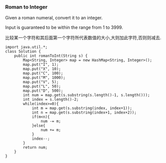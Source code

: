 ### Roman to Integer

Given a roman numeral, convert it to an integer.

Input is guaranteed to be within the range from 1 to 3999.

比较某一个字符和其后面第一个字符所代表数值的大小,大则加此字符,否则则减去.

	import java.util.*;
	class Solution {
	    public int romanToInt(String s) {
	        Map<String, Integer> map = new HashMap<String, Integer>();
	        map.put("I", 1);
	        map.put("X", 10);
	        map.put("C", 100);
	        map.put("M", 1000);
	        map.put("V", 5);
	        map.put("L", 50);
	        map.put("D", 500);
	        int num = map.get(s.substring(s.length()-1, s.length()));
	        int index = s.length()-2;
	        while(index>=0){
	            int m = map.get(s.substring(index, index+1));
	            int n = map.get(s.substring(index+1, index+2));
	            if(m<n){
	                num -= m;
	            }else{
	                num += m;
	            }
	            index--;
	        }
	        return num;
	    }
	}